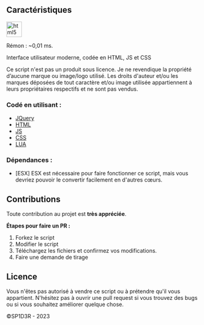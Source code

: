 ## Caractéristiques

<img src="https://image.noelshack.com/fichiers/2023/52/4/1703782612-capture-d-ecran-2023-12-28-175641.png" alt="html5" width="40" height="40"/>

Rémon : ~0,01 ms.

Interface utilisateur moderne, codée en HTML, JS et CSS

Ce script n'est pas un produit sous licence. Je ne revendique la propriété d’aucune marque ou image/logo utilisé. Les droits d'auteur et/ou les marques déposées de tout caractère et/ou image utilisée appartiennent à leurs propriétaires respectifs et ne sont pas vendus.

### Codé en utilisant :

* [JQuery](https://jquery.com)
* [HTML](https://html.spec.whatwg.org/)
* [JS](https://developer.mozilla.org/es/docs/Web/JavaScript)
* [CSS](https://www.w3schools.com/css/)
* [LUA](https://www.lua.org/)

### Dépendances :
* [ESX] ESX est nécessaire pour faire fonctionner ce script, mais vous devriez pouvoir le convertir facilement en d'autres cœurs.

## Contributions

Toute contribution au projet est **très appréciée**.

**Étapes pour faire un PR :**
1. Forkez le script
2. Modifier le script
3. Téléchargez les fichiers et confirmez vos modifications.
4. Faire une demande de tirage

## Licence

Vous n'êtes pas autorisé à vendre ce script ou à prétendre qu'il vous appartient. N'hésitez pas à ouvrir une pull request si vous trouvez des bugs ou si vous souhaitez améliorer quelque chose.
 

©SP1D3R - 2023
